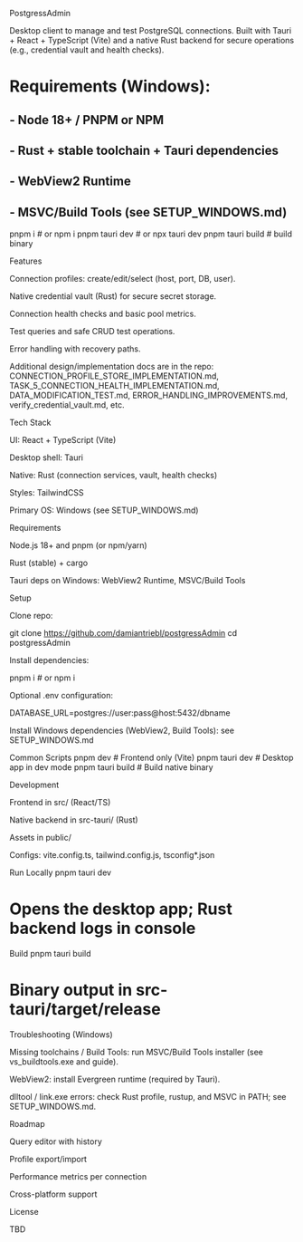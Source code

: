 PostgressAdmin

Desktop client to manage and test PostgreSQL connections. Built with Tauri + React + TypeScript (Vite) and a native Rust backend for secure operations (e.g., credential vault and health checks).

# Requirements (Windows):
## - Node 18+ / PNPM or NPM
## - Rust + stable toolchain + Tauri dependencies
## - WebView2 Runtime
## - MSVC/Build Tools (see SETUP_WINDOWS.md)

pnpm i           # or npm i
pnpm tauri dev   # or npx tauri dev
pnpm tauri build # build binary

Features

Connection profiles: create/edit/select (host, port, DB, user).

Native credential vault (Rust) for secure secret storage.

Connection health checks and basic pool metrics.

Test queries and safe CRUD test operations.

Error handling with recovery paths.

Additional design/implementation docs are in the repo:
CONNECTION_PROFILE_STORE_IMPLEMENTATION.md, TASK_5_CONNECTION_HEALTH_IMPLEMENTATION.md,
DATA_MODIFICATION_TEST.md, ERROR_HANDLING_IMPROVEMENTS.md, verify_credential_vault.md, etc.

Tech Stack

UI: React + TypeScript (Vite)

Desktop shell: Tauri

Native: Rust (connection services, vault, health checks)

Styles: TailwindCSS

Primary OS: Windows (see SETUP_WINDOWS.md)

Requirements

Node.js 18+ and pnpm (or npm/yarn)

Rust (stable) + cargo

Tauri deps on Windows: WebView2 Runtime, MSVC/Build Tools

Setup

Clone repo:

git clone https://github.com/damiantriebl/postgressAdmin
cd postgressAdmin


Install dependencies:

pnpm i   # or npm i


Optional .env configuration:

DATABASE_URL=postgres://user:pass@host:5432/dbname


Install Windows dependencies (WebView2, Build Tools): see SETUP_WINDOWS.md

Common Scripts
pnpm dev         # Frontend only (Vite)
pnpm tauri dev   # Desktop app in dev mode
pnpm tauri build # Build native binary

Development

Frontend in src/ (React/TS)

Native backend in src-tauri/ (Rust)

Assets in public/

Configs: vite.config.ts, tailwind.config.js, tsconfig*.json

Run Locally
pnpm tauri dev
# Opens the desktop app; Rust backend logs in console

Build
pnpm tauri build
# Binary output in src-tauri/target/release

Troubleshooting (Windows)

Missing toolchains / Build Tools: run MSVC/Build Tools installer (see vs_buildtools.exe and guide).

WebView2: install Evergreen runtime (required by Tauri).

dlltool / link.exe errors: check Rust profile, rustup, and MSVC in PATH; see SETUP_WINDOWS.md.

Roadmap

Query editor with history

Profile export/import

Performance metrics per connection

Cross-platform support

License

TBD
